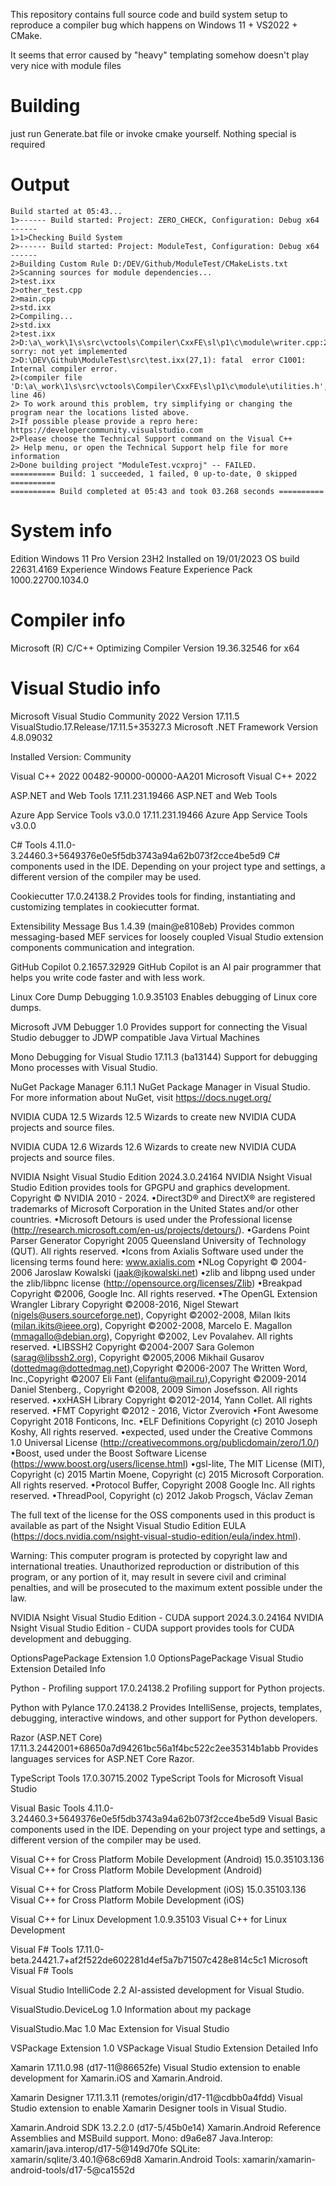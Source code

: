 
This repository contains full source code and build system setup to reproduce a compiler bug which happens on Windows 11 + VS2022 + CMake.

It seems that error caused by "heavy" templating somehow doesn't play very nice with module files


# Building
just run Generate.bat file or invoke cmake yourself. Nothing special is required

# Output
```
Build started at 05:43...
1>------ Build started: Project: ZERO_CHECK, Configuration: Debug x64 ------
1>1>Checking Build System
2>------ Build started: Project: ModuleTest, Configuration: Debug x64 ------
2>Building Custom Rule D:/DEV/Github/ModuleTest/CMakeLists.txt
2>Scanning sources for module dependencies...
2>test.ixx
2>other_test.cpp
2>main.cpp
2>std.ixx
2>Compiling...
2>std.ixx
2>test.ixx
2>D:\a\_work\1\s\src\vctools\Compiler\CxxFE\sl\p1\c\module\writer.cpp:2482: sorry: not yet implemented
2>D:\DEV\Github\ModuleTest\src\test.ixx(27,1): fatal  error C1001: Internal compiler error.
2>(compiler file 'D:\a\_work\1\s\src\vctools\Compiler\CxxFE\sl\p1\c\module\utilities.h', line 46)
2> To work around this problem, try simplifying or changing the program near the locations listed above.
2>If possible please provide a repro here: https://developercommunity.visualstudio.com
2>Please choose the Technical Support command on the Visual C++
2> Help menu, or open the Technical Support help file for more information
2>Done building project "ModuleTest.vcxproj" -- FAILED.
========== Build: 1 succeeded, 1 failed, 0 up-to-date, 0 skipped ==========
========== Build completed at 05:43 and took 03.268 seconds ==========
```

# System info
Edition	Windows 11 Pro
Version	23H2
Installed on	19/01/2023
OS build	22631.4169
Experience	Windows Feature Experience Pack 1000.22700.1034.0

# Compiler info
Microsoft (R) C/C++ Optimizing Compiler Version 19.36.32546 for x64

# Visual Studio info
Microsoft Visual Studio Community 2022
Version 17.11.5
VisualStudio.17.Release/17.11.5+35327.3
Microsoft .NET Framework
Version 4.8.09032

Installed Version: Community

Visual C++ 2022   00482-90000-00000-AA201
Microsoft Visual C++ 2022

ASP.NET and Web Tools   17.11.231.19466
ASP.NET and Web Tools

Azure App Service Tools v3.0.0   17.11.231.19466
Azure App Service Tools v3.0.0

C# Tools   4.11.0-3.24460.3+5649376e0e5f5db3743a94a62b073f2cce4be5d9
C# components used in the IDE. Depending on your project type and settings, a different version of the compiler may be used.

Cookiecutter   17.0.24138.2
Provides tools for finding, instantiating and customizing templates in cookiecutter format.

Extensibility Message Bus   1.4.39 (main@e8108eb)
Provides common messaging-based MEF services for loosely coupled Visual Studio extension components communication and integration.

GitHub Copilot   0.2.1657.32929
GitHub Copilot is an AI pair programmer that helps you write code faster and with less work.

Linux Core Dump Debugging   1.0.9.35103
Enables debugging of Linux core dumps.

Microsoft JVM Debugger   1.0
Provides support for connecting the Visual Studio debugger to JDWP compatible Java Virtual Machines

Mono Debugging for Visual Studio   17.11.3 (ba13144)
Support for debugging Mono processes with Visual Studio.

NuGet Package Manager   6.11.1
NuGet Package Manager in Visual Studio. For more information about NuGet, visit https://docs.nuget.org/

NVIDIA CUDA 12.5 Wizards   12.5
Wizards to create new NVIDIA CUDA projects and source files.

NVIDIA CUDA 12.6 Wizards   12.6
Wizards to create new NVIDIA CUDA projects and source files.

NVIDIA Nsight Visual Studio Edition   2024.3.0.24164
NVIDIA Nsight Visual Studio Edition provides tools for GPGPU and graphics development.  Copyright © NVIDIA 2010 - 2024.
•Direct3D® and DirectX® are registered trademarks of Microsoft Corporation in the United States and/or other countries.
•Microsoft Detours is used under the Professional license (http://research.microsoft.com/en-us/projects/detours/).
•Gardens Point Parser Generator Copyright 2005 Queensland University of Technology (QUT). All rights reserved.
•Icons from Axialis Software used under the licensing terms found here: www.axialis.com
•NLog Copyright © 2004-2006 Jaroslaw Kowalski (jaak@jkowalski.net)
•zlib and libpng used under the zlib/libpnc license (http://opensource.org/licenses/Zlib) 
•Breakpad Copyright ©2006, Google Inc. All rights reserved.
•The OpenGL Extension Wrangler Library
Copyright ©2008-2016, Nigel Stewart (nigels@users.sourceforge.net), Copyright ©2002-2008, Milan Ikits (milan.ikits@ieee.org), Copyright ©2002-2008, Marcelo E. Magallon (mmagallo@debian.org), Copyright ©2002, Lev Povalahev. 
All rights reserved. 
•LIBSSH2 Copyright ©2004-2007 Sara Golemon (sarag@libssh2.org), Copyright ©2005,2006 Mikhail Gusarov (dottedmag@dottedmag.net),Copyright ©2006-2007 The Written Word, Inc.,Copyright ©2007 Eli Fant (elifantu@mail.ru),Copyright ©2009-2014 Daniel Stenberg., Copyright ©2008, 2009 Simon Josefsson.
All rights reserved. 
•xxHASH Library Copyright ©2012-2014, Yann Collet. All rights reserved. 
•FMT Copyright ©2012 - 2016, Victor Zverovich 
•Font Awesome Copyright 2018 Fonticons, Inc. 
•ELF Definitions Copyright (c) 2010 Joseph Koshy, All rights reserved.
•expected, used under the Creative Commons 1.0 Universal License (http://creativecommons.org/publicdomain/zero/1.0/)
•Boost, used under the  Boost Software License (https://www.boost.org/users/license.html)
•gsl-lite, The MIT License (MIT), Copyright (c) 2015 Martin Moene, Copyright (c) 2015 Microsoft Corporation. All rights reserved. 
•Protocol Buffer, Copyright 2008 Google Inc.  All rights reserved.
•ThreadPool, Copyright (c) 2012 Jakob Progsch, Václav Zeman

The full text of the license for the OSS components used in this product is available as part of the Nsight Visual Studio Edition EULA (https://docs.nvidia.com/nsight-visual-studio-edition/eula/index.html).

Warning: This computer program is protected by copyright law and international treaties. Unauthorized reproduction or distribution of this program, or any portion of it, may result in severe civil and criminal penalties, and will be prosecuted to the maximum extent possible under the law.

NVIDIA Nsight Visual Studio Edition - CUDA support   2024.3.0.24164
NVIDIA Nsight Visual Studio Edition - CUDA support provides tools for CUDA development and debugging.

OptionsPagePackage Extension   1.0
OptionsPagePackage Visual Studio Extension Detailed Info

Python - Profiling support   17.0.24138.2
Profiling support for Python projects.

Python with Pylance   17.0.24138.2
Provides IntelliSense, projects, templates, debugging, interactive windows, and other support for Python developers.

Razor (ASP.NET Core)   17.11.3.2442001+68650a7d94261bc56a1f4bc522c2ee35314b1abb
Provides languages services for ASP.NET Core Razor.

TypeScript Tools   17.0.30715.2002
TypeScript Tools for Microsoft Visual Studio

Visual Basic Tools   4.11.0-3.24460.3+5649376e0e5f5db3743a94a62b073f2cce4be5d9
Visual Basic components used in the IDE. Depending on your project type and settings, a different version of the compiler may be used.

Visual C++ for Cross Platform Mobile Development (Android)   15.0.35103.136
Visual C++ for Cross Platform Mobile Development (Android)

Visual C++ for Cross Platform Mobile Development (iOS)   15.0.35103.136
Visual C++ for Cross Platform Mobile Development (iOS)

Visual C++ for Linux Development   1.0.9.35103
Visual C++ for Linux Development

Visual F# Tools   17.11.0-beta.24421.7+af2f522de602281d4ef5a7b71507c428e814c5c1
Microsoft Visual F# Tools

Visual Studio IntelliCode   2.2
AI-assisted development for Visual Studio.

VisualStudio.DeviceLog   1.0
Information about my package

VisualStudio.Mac   1.0
Mac Extension for Visual Studio

VSPackage Extension   1.0
VSPackage Visual Studio Extension Detailed Info

Xamarin   17.11.0.98 (d17-11@86652fe)
Visual Studio extension to enable development for Xamarin.iOS and Xamarin.Android.

Xamarin Designer   17.11.3.11 (remotes/origin/d17-11@cdbb0a4fdd)
Visual Studio extension to enable Xamarin Designer tools in Visual Studio.

Xamarin.Android SDK   13.2.2.0 (d17-5/45b0e14)
Xamarin.Android Reference Assemblies and MSBuild support.
    Mono: d9a6e87
    Java.Interop: xamarin/java.interop/d17-5@149d70fe
    SQLite: xamarin/sqlite/3.40.1@68c69d8
    Xamarin.Android Tools: xamarin/xamarin-android-tools/d17-5@ca1552d
